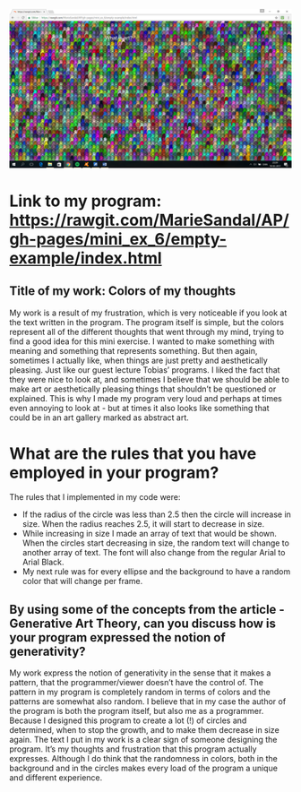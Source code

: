 ![alt tag](https://github.com/MarieSandal/AP/blob/gh-pages/mini_ex_6/empty-example/2017-03-19%20(1).png)

# Link to my program: https://rawgit.com/MarieSandal/AP/gh-pages/mini_ex_6/empty-example/index.html

## Title of my work: Colors of my thoughts

My work is a result of my frustration, which is very noticeable if you look at the text written in the program. The program itself is simple, but the colors represent all of the different thoughts that went through my mind, trying to find a good idea for this mini exercise. I wanted to make something with meaning and something that represents something. But then again, sometimes I actually like, when things are just pretty and aesthetically pleasing. Just like our guest lecture Tobias’ programs. I liked the fact that they were nice to look at, and sometimes I believe that we should be able to make art or aesthetically pleasing things that shouldn’t be questioned or explained. This is why I made my program very loud and perhaps at times even annoying to look at - but at times it also looks like something that could be in an art gallery marked as abstract art. 

# What are the rules that you have employed in your program?
The rules that I implemented in my code were:
-	If the radius of the circle was less than 2.5 then the circle will increase in size. When the radius reaches 2.5, it will start to decrease in size.
-	While increasing in size I made an array of text that would be shown. When the circles start decreasing in size, the random text will change to another array of text. The font will also change from the regular Arial to Arial Black.
-	My next rule was for every ellipse and the background to have a random color that will change per frame.

## By using some of the concepts from the article - Generative Art Theory, can you discuss how is your program expressed the notion of generativity? 
My work express the notion of generativity in the sense that it makes a pattern, that the programmer/viewer doesn’t have the control of. The pattern in my program is completely random in terms of colors and the patterns are somewhat also random. I believe that in my case the author of the program is both the program itself, but also me as a programmer. Because I designed this program to create a lot (!) of circles and determined, when to stop the growth, and to make them decrease in size again. The text I put in my work is a clear sign of someone designing the program. It’s my thoughts and frustration that this program actually expresses. Although I do think that the randomness in colors, both in the background and in the circles makes every load of the program a unique and different experience. 
